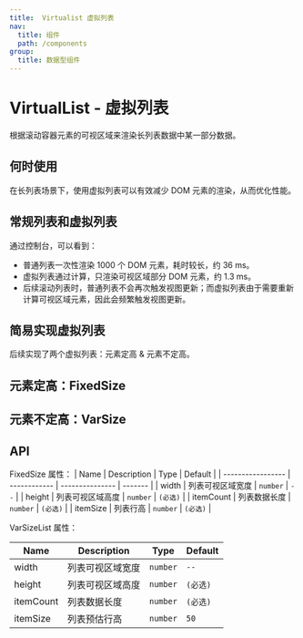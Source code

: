 ```yaml
---
title:  Virtualist 虚拟列表
nav:
  title: 组件
  path: /components
group:
  title: 数据型组件
---
```

# VirtualList - 虚拟列表
根据滚动容器元素的可视区域来渲染长列表数据中某一部分数据。

## 何时使用
在长列表场景下，使用虚拟列表可以有效减少 DOM 元素的渲染，从而优化性能。

## 常规列表和虚拟列表
<code src="./demo/base.tsx"></code>
通过控制台，可以看到：
- 普通列表一次性渲染 1000 个 DOM 元素，耗时较长，约 36 ms。
- 虚拟列表通过计算，只渲染可视区域部分 DOM 元素，约 1.3 ms。
- 后续滚动列表时，普通列表不会再次触发视图更新；而虚拟列表由于需要重新计算可视区域元素，因此会频繁触发视图更新。

## 简易实现虚拟列表
后续实现了两个虚拟列表：元素定高 & 元素不定高。

## 元素定高：FixedSize
<code src="./demo/fs.tsx"></code>

## 元素不定高：VarSize
<code src="./demo/vs.tsx"></code>


## API
FixedSize 属性：
| Name              | Description  | Type            | Default |
| ----------------- | ------------ | --------------- | ------- |
| width         | 列表可视区域宽度    | `number`        | `--`    |
| height             | 列表可视区域高度    | `number` | `(必选)`    |
| itemCount  | 列表数据长度 | `number`       | `(必选)` |
| itemSize   | 列表行高  | `number`  | `(必选)`    |

VarSizeList 属性：

| Name              | Description  | Type            | Default |
| ----------------- | ------------ | --------------- | ------- |
| width         | 列表可视区域宽度    | `number`        | `--`    |
| height             | 列表可视区域高度    | `number` | `(必选)`    |
| itemCount  | 列表数据长度 | `number`       | `(必选)` |
| itemSize   | 列表预估行高  | `number`  | `50`    |
